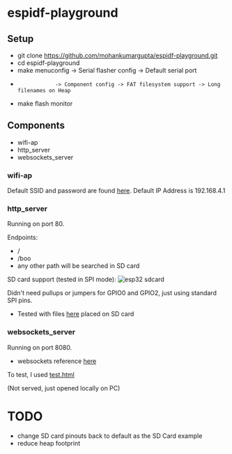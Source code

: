 # espidf-playground

## Setup
- git clone https://github.com/mohankumargupta/espidf-playground.git
- cd espidf-playground
- make menuconfig -> Serial flasher config -> Default serial port
-                 -> Component config -> FAT filesystem support -> Long filenames on Heap
- make flash monitor

## Components
- wifi-ap
- http_server
- websockets_server

### wifi-ap
Default SSID and password are found [here](https://github.com/mohankumargupta/espidf-playground/blob/master/components/wifi_ap/include/wifi_ap.h). Default IP Address is 192.168.4.1
  
### http_server
Running on port 80.

Endpoints:
  - /
  - /boo
  - any other path will be searched in SD card

SD card support (tested in SPI mode):
![esp32 sdcard](https://camo.githubusercontent.com/fe6b89251ae4df2628b1a4c86c57976f22d6d5ba/687474703a2f2f692e696d6775722e636f6d2f34436f584f75522e706e67) 

Didn't need pullups or jumpers for GPIO0 and GPIO2, just using standard SPI pins. 
- Tested with files [here](https://github.com/mohankumargupta/espidf-playground/blob/master/test_data/httpserver_sdcard) placed on SD card

### websockets_server
Running on port 8080.

- websockets reference [here](https://developer.mozilla.org/en-US/docs/Web/API/WebSockets_API/Writing_WebSocket_servers)

To test, I used [test.html](https://github.com/mohankumargupta/espidf-playground/blob/master/test_data/websockets/test.html)

(Not served, just opened locally on PC)

# TODO
- change SD card pinouts back to default as the SD Card example
- reduce heap footprint




